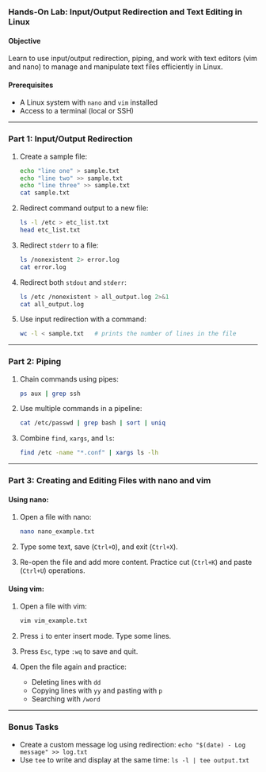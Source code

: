 ### **Hands-On Lab: Input/Output Redirection and Text Editing in Linux**

#### **Objective**
Learn to use input/output redirection, piping, and work with text editors (vim and nano) to manage and manipulate text files efficiently in Linux.

#### **Prerequisites**
- A Linux system with `nano` and `vim` installed
- Access to a terminal (local or SSH)

---

### **Part 1: Input/Output Redirection**

1. Create a sample file:
   ```bash
   echo "line one" > sample.txt
   echo "line two" >> sample.txt
   echo "line three" >> sample.txt
   cat sample.txt
   ```

2. Redirect command output to a new file:
   ```bash
   ls -l /etc > etc_list.txt
   head etc_list.txt
   ```

3. Redirect `stderr` to a file:
   ```bash
   ls /nonexistent 2> error.log
   cat error.log
   ```

4. Redirect both `stdout` and `stderr`:
   ```bash
   ls /etc /nonexistent > all_output.log 2>&1
   cat all_output.log
   ```

5. Use input redirection with a command:
   ```bash
   wc -l < sample.txt   # prints the number of lines in the file
   ```

---

### **Part 2: Piping**

1. Chain commands using pipes:
   ```bash
   ps aux | grep ssh
   ```

2. Use multiple commands in a pipeline:
   ```bash
   cat /etc/passwd | grep bash | sort | uniq
   ```

3. Combine `find`, `xargs`, and `ls`:
   ```bash
   find /etc -name "*.conf" | xargs ls -lh
   ```

---

### **Part 3: Creating and Editing Files with nano and vim**

#### **Using nano:**

1. Open a file with nano:
   ```bash
   nano nano_example.txt
   ```

2. Type some text, save (`Ctrl+O`), and exit (`Ctrl+X`).

3. Re-open the file and add more content. Practice cut (`Ctrl+K`) and paste (`Ctrl+U`) operations.

#### **Using vim:**

1. Open a file with vim:
   ```bash
   vim vim_example.txt
   ```

2. Press `i` to enter insert mode. Type some lines.

3. Press `Esc`, type `:wq` to save and quit.

4. Open the file again and practice:
   - Deleting lines with `dd`
   - Copying lines with `yy` and pasting with `p`
   - Searching with `/word`

---

### **Bonus Tasks**
- Create a custom message log using redirection: `echo "$(date) - Log message" >> log.txt`
- Use `tee` to write and display at the same time: `ls -l | tee output.txt`
